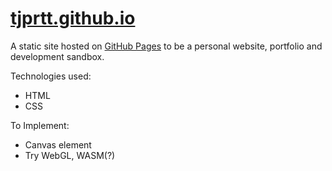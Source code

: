 # [tjprtt.github.io](https://tjprtt.github.io)

A static site hosted on [GitHub Pages](https://pages.github.com/) to be a personal website, portfolio and development sandbox.

Technologies used:
* HTML
* CSS

To Implement:
* Canvas element
* Try WebGL, WASM(?)